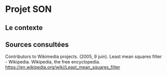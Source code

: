 # Projet SON

## Le contexte


## Sources consultées

Contributors to Wikimedia projects. (2005, 9 juin). Least mean squares filter - Wikipedia. Wikipedia, the free encyclopedia. https://en.wikipedia.org/wiki/Least_mean_squares_filter
